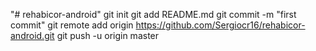 "# rehabicor-android"  git init git add README.md git commit -m "first commit" git remote add origin https://github.com/Sergiocr16/rehabicor-android.git git push -u origin master
